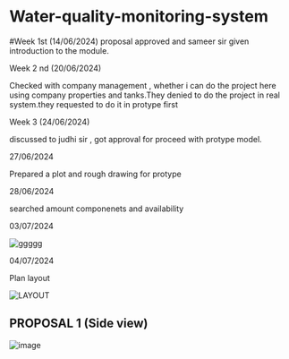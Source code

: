 # Water-quality-monitoring-system

#Week 1st (14/06/2024)
proposal approved and sameer sir given introduction to the module.

Week 2 nd (20/06/2024)

Checked with company management , whether i can do the project here using company properties and tanks.They denied to do the project in real system.they requested to do it in protype first

Week 3 (24/06/2024)

discussed to judhi sir , got approval for proceed with protype model.


27/06/2024

Prepared a plot and rough drawing for protype

28/06/2024

searched amount componenets and availability

03/07/2024

![ggggg](https://github.com/jithinchandrankv/Water-quality-monitoring-system/assets/117764288/18b70d20-44a4-4a22-b548-c3477337679e)

04/07/2024

Plan layout

![LAYOUT](https://github.com/jithinchandrankv/Water-quality-monitoring-system/assets/117764288/f7c4eb1f-9f4e-423f-9801-7575a3b075d8)



## PROPOSAL 1 (Side view)

![image](https://github.com/jithinchandrankv/Water-quality-monitoring-system/assets/117764288/a1c245e9-807c-407c-8e3c-d0273593c2a8)

